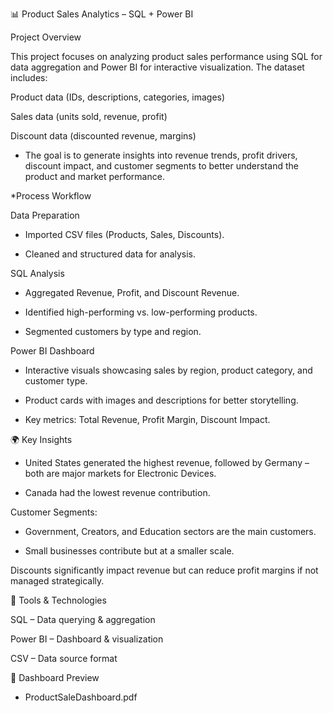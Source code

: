 📊 Product Sales Analytics – SQL + Power BI

Project Overview

This project focuses on analyzing product sales performance using SQL for data aggregation and Power BI for interactive visualization. The dataset includes:

Product data (IDs, descriptions, categories, images)

Sales data (units sold, revenue, profit)

Discount data (discounted revenue, margins)

- The goal is to generate insights into revenue trends, profit drivers, discount impact, and customer segments to better understand the product and market performance.

*Process Workflow

Data Preparation

- Imported CSV files (Products, Sales, Discounts).

- Cleaned and structured data for analysis.

SQL Analysis

- Aggregated Revenue, Profit, and Discount Revenue.

- Identified high-performing vs. low-performing products.

- Segmented customers by type and region.

Power BI Dashboard

- Interactive visuals showcasing sales by region, product category, and customer type.

- Product cards with images and descriptions for better storytelling.

- Key metrics: Total Revenue, Profit Margin, Discount Impact.

🌍 Key Insights

- United States generated the highest revenue, followed by Germany – both are major markets for Electronic Devices.

- Canada had the lowest revenue contribution.

Customer Segments:

- Government, Creators, and Education sectors are the main customers.

- Small businesses contribute but at a smaller scale.

Discounts significantly impact revenue but can reduce profit margins if not managed strategically.

📌 Tools & Technologies

SQL – Data querying & aggregation

Power BI – Dashboard & visualization

CSV – Data source format

📸 Dashboard Preview

- ProductSaleDashboard.pdf
